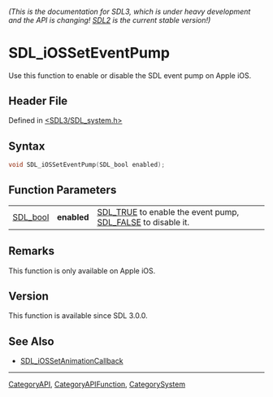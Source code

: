 ###### (This is the documentation for SDL3, which is under heavy development and the API is changing! [SDL2](https://wiki.libsdl.org/SDL2/) is the current stable version!)
# SDL_iOSSetEventPump

Use this function to enable or disable the SDL event pump on Apple iOS.

## Header File

Defined in [<SDL3/SDL_system.h>](https://github.com/libsdl-org/SDL/blob/main/include/SDL3/SDL_system.h)

## Syntax

```c
void SDL_iOSSetEventPump(SDL_bool enabled);
```

## Function Parameters

|                      |             |                                                                                      |
| -------------------- | ----------- | ------------------------------------------------------------------------------------ |
| [SDL_bool](SDL_bool) | **enabled** | [SDL_TRUE](SDL_TRUE) to enable the event pump, [SDL_FALSE](SDL_FALSE) to disable it. |

## Remarks

This function is only available on Apple iOS.

## Version

This function is available since SDL 3.0.0.

## See Also

- [SDL_iOSSetAnimationCallback](SDL_iOSSetAnimationCallback)

----
[CategoryAPI](CategoryAPI), [CategoryAPIFunction](CategoryAPIFunction), [CategorySystem](CategorySystem)

